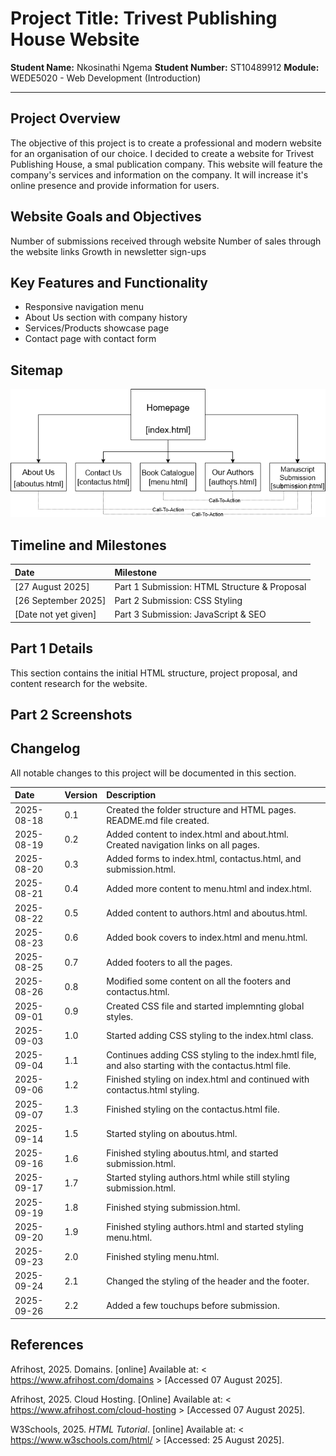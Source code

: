 # Project Title: Trivest Publishing House Website

**Student Name:** Nkosinathi Ngema
**Student Number:** ST10489912
**Module:** WEDE5020 - Web Development (Introduction)

---

## Project Overview

The objective of this project is to create a professional and modern website for an organisation of our choice.
I decided to create a website for Trivest Publishing House, a smal publication company.
This website will feature the company's services and information on the company. It will increase it's online presence and provide information for users.

## Website Goals and Objectives

Number of submissions received through website
Number of sales through the website links
Growth in newsletter sign-ups

## Key Features and Functionality

- Responsive navigation menu
- About Us section with company history
- Services/Products showcase page
- Contact page with contact form

## Sitemap

![Alt text](images/image.png)

## Timeline and Milestones

| Date | Milestone |
| :--- | :--- |
| [27 August 2025] | Part 1 Submission: HTML Structure & Proposal |
| [26 September 2025] | Part 2 Submission: CSS Styling |
| [Date not yet given] | Part 3 Submission: JavaScript & SEO |

## Part 1 Details

This section contains the initial HTML structure, project proposal, and content research for the website.

## Part 2 Screenshots


## Changelog

All notable changes to this project will be documented in this section.

| Date | Version | Description |
| :--- | :--- | :--- |
| 2025-08-18 | 0.1 | Created the folder structure and HTML pages. README.md file created.|
| 2025-08-19 | 0.2 | Added content to index.html and about.html. Created navigation links on all pages. |
| 2025-08-20 | 0.3 | Added forms to index.html, contactus.html, and submission.html. |
| 2025-08-21 | 0.4 | Added more content to menu.html and index.html. |
| 2025-08-22 | 0.5 | Added content to authors.html and aboutus.html. |
| 2025-08-23 | 0.6 | Added book covers to index.html and menu.html. |
| 2025-08-25 | 0.7 | Added footers to all the pages. |
| 2025-08-26 | 0.8 | Modified some content on all the footers and contactus.html. |
| 2025-09-01 | 0.9 | Created CSS file and started implemnting global styles. |
| 2025-09-03 | 1.0 | Started adding CSS styling to the index.html class. |
| 2025-09-04 | 1.1 | Continues adding CSS styling to the index.hmtl file, and also starting with the contactus.html file. |
| 2025-09-06 | 1.2 | Finished styling on index.html and continued with contactus.html styling. |
| 2025-09-07 | 1.3 | Finished styling on the contactus.html file. |
| 2025-09-14 | 1.5 | Started styling on aboutus.html. |
| 2025-09-16 | 1.6 | Finished styling aboutus.html, and started submission.html. |
| 2025-09-17 | 1.7 | Started styling authors.html while still styling submission.html. |
| 2025-09-19 | 1.8 | Finished stying submission.html. |
| 2025-09-20 | 1.9 | Finished styling authors.html and started styling menu.html. |
| 2025-09-23 | 2.0 | Finished styling menu.html. |
| 2025-09-24 | 2.1 | Changed the styling of the header and the footer. |
| 2025-09-26 | 2.2 | Added a few touchups before submission. |


## References

​​Afrihost, 2025. Domains. [online] Available at: < <https://www.afrihost.com/domains> > [Accessed 07 August 2025].

​Afrihost, 2025. Cloud Hosting. [Online] Available at: < <https://www.afrihost.com/cloud-hosting> > [Accessed 07 August 2025]. ​​

W3Schools, 2025. *HTML Tutorial*. [online] Available at: < <https://www.w3schools.com/html/> > [Accessed: 25 August 2025].